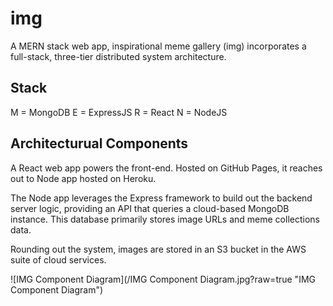 # img
A MERN stack web app, inspirational meme gallery (img) incorporates a full-stack, three-tier distributed system architecture.

## Stack
M = MongoDB
E = ExpressJS
R = React
N = NodeJS
## Architecturual Components
A React web app powers the front-end. Hosted on GitHub Pages, it reaches out to Node app hosted on Heroku.

The Node app leverages the Express framework to build out the backend server logic, providing an API that queries a cloud-based MongoDB instance. This database primarily stores image URLs and meme collections data.

Rounding out the system, images are stored in an S3 bucket in the AWS suite of cloud services.

![IMG Component Diagram](/IMG Component Diagram.jpg?raw=true "IMG Component Diagram")
